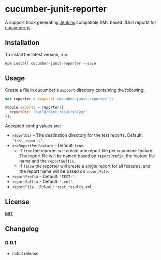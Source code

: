 cucumber-junit-reporter
=======================

A support hook generating [Jenkins](http://jenkins-ci.org/) compatible XML based JUnit reports for [cucumber-js](https://github.com/cucumber/cucumber-js).

Installation
------------

To install the latest version, run:

    npm install cucumber-junit-reporter --save

Usage
-----


Create a file in cucumber's `support` directory containing the following:

```JavaScript
var reporter = require('cucumber-junit-reporter');

module.exports = reporter({
  reportDir: 'build/test_results/e2e/'
});
```

Accepted config values are:

- `reportDir` – The destination directory for the test reports. Default: `'test_reports'`.
- `oneReportPerFeature` – Default: `true`.
  - If `true` the reporter will create one report file per cucumber feature. The report file will be named based on `reportPrefix`, the feature file name and the `reportSuffix`.
  - If `false` the reporter will create a single report for all features, and the report name will be based on `reportFile`.
- `reportPrefix` – Default: `'TEST-'`.
- `reportSuffix` – Default: `'.xml'`.
- `reportFile` – Default: `'test_results.xml'`.


License
-------

[MIT](https://github.com/davidparsson/cucumber-junit-reporter/blob/master/LICENSE)

Changelog
---------

### 0.0.1
- Initial release
